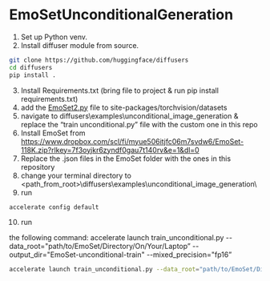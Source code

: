 # EmoSetUnconditionalGeneration
1. Set up Python venv.
2. Install diffuser module from source. 

```bash
git clone https://github.com/huggingface/diffusers
cd diffusers
pip install .
```

3. Install Requirements.txt (bring file to project & run pip install requirements.txt)
4. add the [EmoSet2.py](http://EmoSet2.py) file to site-packages/torchvision/datasets
5. navigate to diffusers\examples\unconditional_image_generation & replace the “train unconditional.py” file with the custom one in this repo
6. Install EmoSet from https://www.dropbox.com/scl/fi/myue506itjfc06m7svdw6/EmoSet-118K.zip?rlkey=7f3oyjkr6zyndf0gau7t140rv&e=1&dl=0
7. Replace the .json files in the EmoSet folder with the ones in this repository
8. change your terminal directory to <path_from_root>\diffusers\examples\unconditional_image_generation\
9. run 

```bash
accelerate config default
```

10. run 

the following command: accelerate launch train_unconditional.py --data_root="path/to/EmoSet/Directory/On/Your/Laptop” --output_dir="EmoSet-unconditional-train" --mixed_precision="fp16”

```bash
accelerate launch train_unconditional.py --data_root="path/to/EmoSet/Directory/On/Your/Laptop" --output_dir="EmoSet-unconditional-train" --mixed_precision="fp16"
```
